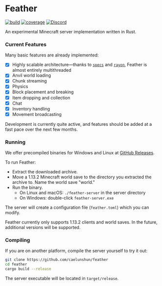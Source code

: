 # Feather
[![build](https://dev.azure.com/caelunshun/feather/_apis/build/status/caelunshun.feather?branchName=develop)](https://dev.azure.com/caelunshun/feather/_build/latest?definitionId=1&branchName=develop)
[![coverage](https://codecov.io/gh/caelunshun/feather/branch/develop/graph/badge.svg)](https://codecov.io/gh/caelunshun/feather)
[![Discord](https://img.shields.io/discord/619316022800809995)](https://discordapp.com/invite/4eYmK69)

An experimental Minecraft server implementation written in Rust.

### Current Features
Many basic features are already implemented:
- [x] Highly scalable architecture—thanks to [`specs`](https://github.com/slide-rs/specs) and [`rayon`](https://github.com/rayon-rs/rayon), Feather is almost entirely multithreaded
- [x] Anvil world loading
- [x] Chunk streaming
- [x] Physics
- [x] Block placement and breaking
- [x] Item dropping and collection
- [x] Chat
- [x] Inventory handling
- [x] Movement broadcasting

Development is currently quite active, and features should be added at a fast pace over the next few months.

### Running
We offer precompiled binaries for Windows and Linux at [GitHub Releases](https://github.com/caelunshun/feather/releases).

To run Feather:
* Extract the downloaded archive.
* Move a 1.13.2 Minecraft world save to the directory you extracted the archive to. Name the world save "world."
* Run the binary.
  * On Linux and macOS: `./feather-server` in the server directory
  * On Windows: double-click `feather-server.exe`
  
The server will create a configuration file (`feather.toml`) which you can modify.

Feather currently only supports 1.13.2 clients and world saves. In the future, additional versions will be supported.

### Compiling
If you are on another platform, compile the server yourself to try it out:
```bash
git clone https://github.com/caelunshun/feather
cd feather
cargo build --release
```

The server executable will be located in `target/release`.
